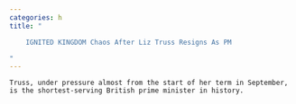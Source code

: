 ```yaml
---
categories: h
title: "

    IGNITED KINGDOM Chaos After Liz Truss Resigns As PM

"
---
```



    Truss, under pressure almost from the start of her term in September, is the shortest-serving British prime minister in history.

